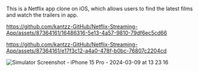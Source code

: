 This is a Netflix app clone on iOS, which allows users to find the latest films and watch the trailers in app. 


https://github.com/kantzz-GitHub/Netflix-Streaming-App/assets/87364161/16486316-5e13-4a57-9810-79df6ec5cd66



https://github.com/kantzz-GitHub/Netflix-Streaming-App/assets/87364161/e17f3c12-a4a0-478f-b0bc-76807c2204cd

![Simulator Screenshot - iPhone 15 Pro - 2024-03-09 at 13 23 16](https://github.com/kantzz-GitHub/Netflix-Streaming-App/assets/87364161/cfe7a927-bd68-4475-9210-2d42099dee09)
